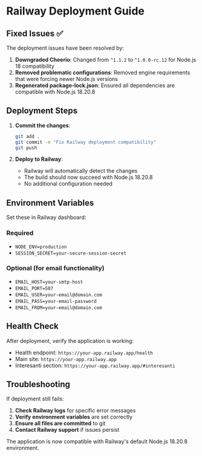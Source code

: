 # Railway Deployment Guide

## Fixed Issues ✅

The deployment issues have been resolved by:

1. **Downgraded Cheerio**: Changed from `^1.1.2` to `^1.0.0-rc.12` for Node.js 18 compatibility
2. **Removed problematic configurations**: Removed engine requirements that were forcing newer Node.js versions
3. **Regenerated package-lock.json**: Ensured all dependencies are compatible with Node.js 18.20.8

## Deployment Steps

1. **Commit the changes**:
   ```bash
   git add .
   git commit -m "Fix Railway deployment compatibility"
   git push
   ```

2. **Deploy to Railway**:
   - Railway will automatically detect the changes
   - The build should now succeed with Node.js 18.20.8
   - No additional configuration needed

## Environment Variables

Set these in Railway dashboard:

### Required
- `NODE_ENV=production`
- `SESSION_SECRET=your-secure-session-secret`

### Optional (for email functionality)
- `EMAIL_HOST=your-smtp-host`
- `EMAIL_PORT=587`
- `EMAIL_USER=your-email@domain.com`
- `EMAIL_PASS=your-email-password`
- `EMAIL_FROM=your-email@domain.com`

## Health Check

After deployment, verify the application is working:
- Health endpoint: `https://your-app.railway.app/health`
- Main site: `https://your-app.railway.app`
- Interesanti section: `https://your-app.railway.app/#interesanti`

## Troubleshooting

If deployment still fails:

1. **Check Railway logs** for specific error messages
2. **Verify environment variables** are set correctly
3. **Ensure all files are committed** to git
4. **Contact Railway support** if issues persist

The application is now compatible with Railway's default Node.js 18.20.8 environment.